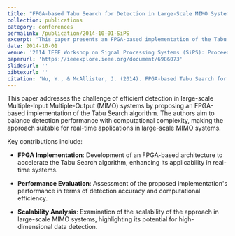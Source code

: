 ```yaml
---
title: "FPGA-based Tabu Search for Detection in Large-Scale MIMO Systems"
collection: publications
category: conferences
permalink: /publication/2014-10-01-SiPS
excerpt: 'This paper presents an FPGA-based implementation of the Tabu Search algorithm for efficient detection in large-scale MIMO systems, aiming to balance performance and computational complexity.'
date: 2014-10-01
venue: '2014 IEEE Workshop on Signal Processing Systems (SiPS): Proceedings. Institute of Electrical and Electronics Engineers Inc., p. 1–6'
paperurl: 'https://ieeexplore.ieee.org/document/6986073'
slidesurl: ''
bibtexurl: ''
citation: 'Wu, Y., & McAllister, J. (2014). FPGA-based Tabu Search for Detection in Large-Scale MIMO Systems. In *Proceedings of the 2014 IEEE Workshop on Signal Processing Systems (SiPS)* (pp. 1–6). IEEE. https://doi.org/10.1109/SiPS.2014.6986073'
---
```


This paper addresses the challenge of efficient detection in large-scale Multiple-Input Multiple-Output (MIMO) systems by proposing an FPGA-based implementation of the Tabu Search algorithm. The authors aim to balance detection performance with computational complexity, making the approach suitable for real-time applications in large-scale MIMO systems.

Key contributions include:

- **FPGA Implementation**: Development of an FPGA-based architecture to accelerate the Tabu Search algorithm, enhancing its applicability in real-time systems.

- **Performance Evaluation**: Assessment of the proposed implementation's performance in terms of detection accuracy and computational efficiency.

- **Scalability Analysis**: Examination of the scalability of the approach in large-scale MIMO systems, highlighting its potential for high-dimensional data detection.

